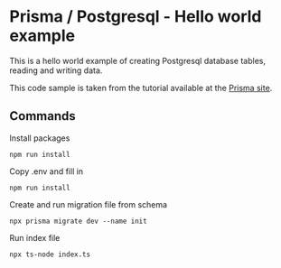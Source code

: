# Prisma / Postgresql - Hello world example

This is a hello world example of creating Postgresql database tables, reading and writing data.

This code sample is taken from the tutorial available at the [Prisma site](https://www.prisma.io/docs/getting-started/setup-prisma/start-from-scratch/relational-databases-typescript-postgresql).

## Commands

Install packages

    npm run install

Copy .env and fill in 

    npm run install

Create and run migration file from schema

    npx prisma migrate dev --name init

Run index file

    npx ts-node index.ts

